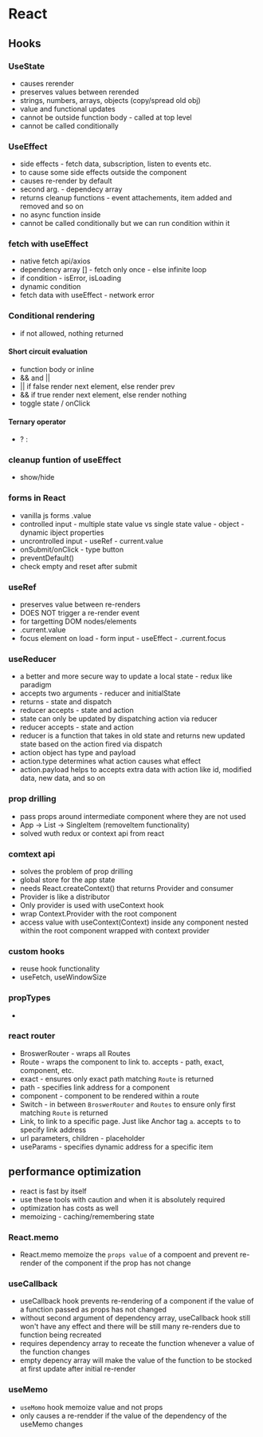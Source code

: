 # React

## Hooks

### UseState

-   causes rerender
-   preserves values between rerended
-   strings, numbers, arrays, objects (copy/spread old obj)
-   value and functional updates
-   cannot be outside function body - called at top level
-   cannot be called conditionally

### UseEffect

-   side effects - fetch data, subscription, listen to events etc.
-   to cause some side effects outside the component
-   causes re-render by default
-   second arg. - dependecy array
-   returns cleanup functions - event attachements, item added and removed and so on
-   no async function inside
-   cannot be called conditionally but we can run condition within it

### fetch with useEffect

-   native fetch api/axios
-   dependency array [] - fetch only once - else infinite loop
-   if condition - isError, isLoading
-   dynamic condition
-   fetch data with useEffect - network error

### Conditional rendering

-   if not allowed, nothing returned

#### Short circuit evaluation

-   function body or inline
-   && and ||
-   || if false render next element, else render prev
-   && if true render next element, else render nothing
-   toggle state / onClick

#### Ternary operator

-   ? :

### cleanup funtion of useEffect

-   show/hide

### forms in React

-   vanilla js forms .value
-   controlled input - multiple state value vs single state value - object - dynamic ibject properties
-   uncrontrolled input - useRef - current.value
-   onSubmit/onClick - type button
-   preventDefault()
-   check empty and reset after submit

### useRef

-   preserves value between re-renders
-   DOES NOT trigger a re-render event
-   for targetting DOM nodes/elements
-   .current.value
-   focus element on load - form input - useEffect - .current.focus

### useReducer

-   a better and more secure way to update a local state - redux like paradigm
-   accepts two arguments - reducer and initialState
-   returns - state and dispatch
-   reducer accepts - state and action
-   state can only be updated by dispatching action via reducer
-   reducer accepts - state and action
-   reducer is a function that takes in old state and returns new updated state based on the action fired via dispatch
-   action object has type and payload
-   action.type determines what action causes what effect
-   action.payload helps to accepts extra data with action like id, modified data, new data, and so on

### prop drilling

-   pass props around intermediate component where they are not used
-   App -> List -> SingleItem (removeItem functionality)
-   solved wuth redux or context api from react

### comtext api

-   solves the problem of prop drilling
-   global store for the app state
-   needs React.createContext() that returns Provider and consumer
-   Provider is like a distributor
-   Only provider is used with useContext hook
-   wrap Context.Provider with the root component
-   access value with useContext(Context) inside any component nested within the root component wrapped with context provider

### custom hooks

-   reuse hook functionality
-   useFetch, useWindowSize

### propTypes

-

### react router

-   BroswerRouter - wraps all Routes
-   Route - wraps the component to link to. accepts - path, exact, component, etc.
-   exact - ensures only exact path matching `Route` is returned
-   path - specifies link address for a component
-   component - component to be rendered within a route
-   Switch - in between `BroswerRouter` and `Routes` to ensure only first matching `Route` is returned
-   Link, to link to a specific page. Just like Anchor tag `a`. accepts `to` to specify link address
-   url parameters, children - placeholder
-   useParams - specifies dynamic address for a specific item

## performance optimization

-   react is fast by itself
-   use these tools with caution and when it is absolutely required
-   optimization has costs as well
-   memoizing - caching/remembering state

### React.memo

-   React.memo memoize the `props value` of a compoent and prevent re-render of the component if the prop has not change

### useCallback

-   useCallback hook prevents re-rendering of a component if the value of a function passed as props has not changed
-   without second argument of dependency array, useCallback hook still won't have any effect and there will be still many re-renders due to function being recreated
-   requires dependency array to receate the function whenever a value of the function changes
-   empty depency array will make the value of the function to be stocked at first update after initial re-render

### useMemo

-   `useMomo` hook memoize value and not props
-   only causes a re-rendder if the value of the dependency of the useMemo changes

